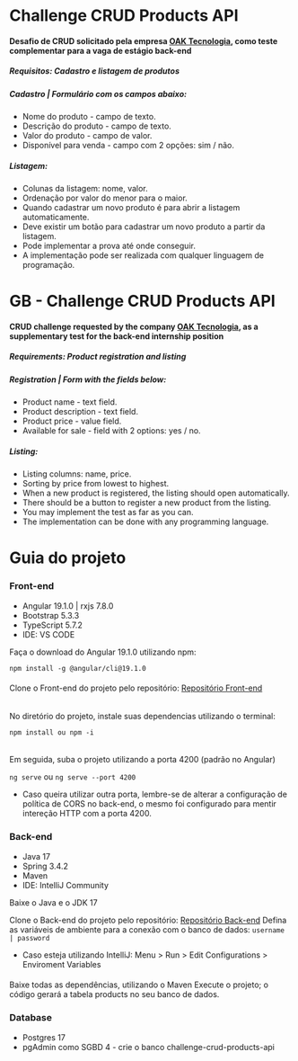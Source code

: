 # Challenge CRUD Products API
#### Desafio de CRUD solicitado pela empresa [OAK Tecnologia](https://www.oaktecnologia.com/), como teste complementar para a vaga de estágio back-end
##### Requisitos: Cadastro e listagem de produtos
##### Cadastro | Formulário com os campos abaixo:
- Nome do produto - campo de texto.
- Descrição do produto - campo de texto.
- Valor do produto - campo de valor.
- Disponível para venda - campo com 2 opções: sim / não.

##### Listagem:
- Colunas da listagem: nome, valor.
- Ordenação por valor do menor para o maior.
- Quando cadastrar um novo produto é para abrir a listagem automaticamente.
- Deve existir um botão para cadastrar um novo produto a partir da listagem.
- Pode implementar a prova até onde conseguir.
- A implementação pode ser realizada com qualquer linguagem de programação.

# GB - Challenge CRUD Products API
#### CRUD challenge requested by the company [OAK Tecnologia](https://www.oaktecnologia.com/), as a supplementary test for the back-end internship position
##### Requirements: Product registration and listing
##### Registration | Form with the fields below:
- Product name - text field.
- Product description - text field.
- Product price - value field.
- Available for sale - field with 2 options: yes / no.

##### Listing:
- Listing columns: name, price.
- Sorting by price from lowest to highest.
- When a new product is registered, the listing should open automatically.
- There should be a button to register a new product from the listing.
- You may implement the test as far as you can.
- The implementation can be done with any programming language.


# Guia do projeto
### Front-end
- Angular 19.1.0 | rxjs 7.8.0
- Bootstrap 5.3.3
- TypeScript 5.7.2
- IDE: VS CODE 

Faça o download do Angular 19.1.0 utilizando npm:

``npm install -g @angular/cli@19.1.0``
####
Clone o Front-end do projeto pelo repositório:
[Repositório Front-end](https://github.com/pedrohsouza20/challenge-crud-products-front-end)
######
No diretório do projeto, instale suas dependencias utilizando o terminal:

``npm install ou npm -i``
######
Em seguida, suba o projeto utilizando a porta 4200 (padrão no Angular)

``ng serve``
ou
``ng serve --port 4200``
- Caso queira utilizar outra porta, lembre-se de alterar a configuração de política de CORS no back-end, o mesmo foi configurado para mentir intereção HTTP com a porta 4200.
### Back-end
- Java 17
- Spring 3.4.2
- Maven
- IDE: IntelliJ Community

Baixe o Java e o JDK 17

Clone o Back-end do projeto pelo repositório: [Repositório Back-end](https://github.com/pedrohsouza20/challenge-crud-products-api)
Defina as variáveis de ambiente para a conexão com o banco de dados:
``
username | password
``
- Caso esteja utilizando IntelliJ:
Menu > Run > Edit Configurations > Enviroment Variables

####
Baixe todas as dependências, utilizando o Maven
Execute o projeto; o código gerará a tabela products no seu banco de dados.
### Database
- Postgres 17
- pgAdmin como SGBD 4 - crie o banco challenge-crud-products-api

